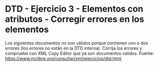 # DTD - Ejercicio 3 - Elementos con atributos - Corregir errores en los elementos
Los siguientes documentos no son válidos porque contienen uno o dos errores (los errores no están en la DTD interna). 
Corrija los errores y compruebe con XML Copy Editor que ya son documentos válidos.
Fuente: https://www.mclibre.org/consultar/xml/ejercicios/dtd.html